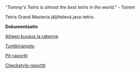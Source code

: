 *"Tommy's Tetris is almost the best tetris in the world." - Tommi*

Tetris Grand Masteria jäljittelevä java-tetris.

**Dokumentaatio**

[Aiheen kuvaus ja rakenne](Dokumentaatio/Aihemaarittely.md)

[Tuntikirjanpito](Dokumentaatio/tuntikirjanpito.md)

[Pit-raportti](Dokumentaatio/pit/201701042135/index.html)

[Checkstyle-raportti](Dokumentaatio/checkstyle/site/checkstyle.html)
